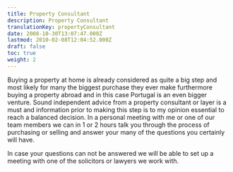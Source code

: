 ```yaml
---
title: Property Consultant
description: Property Consultant
translationKey: propertyConsultant
date: 2008-10-30T13:07:47.000Z
lastmod: 2010-02-08T12:04:52.000Z
draft: false
toc: true
weight: 2
---
```


Buying a property at home is already considered as quite a big step and most likely for many the biggest purchase they ever make furthermore buying a property abroad and in this case Portugal is an even bigger venture. Sound independent advice from a property consultant or layer is a must and information prior to making this step is to my opinion essential to reach a balanced decision. In a personal meeting with me or one of our team members we can in 1 or 2 hours talk you through the process of purchasing or selling and answer your many of the questions you certainly will have.

In case your questions can not be answered we will be able to set up a meeting with one of the solicitors or lawyers we work with.
